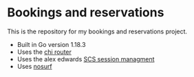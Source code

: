 # Bookings and reservations

This is the repository for my bookings and reservations project.

- Built in Go version 1.18.3
- Uses the [chi router](https://github.com/go-chi/chi)
- Uses the alex edwards [SCS session managment](https://github.com/alexedwards/scs/v2)
- Uses [nosurf](https://github.com/justinas/nosurf) 